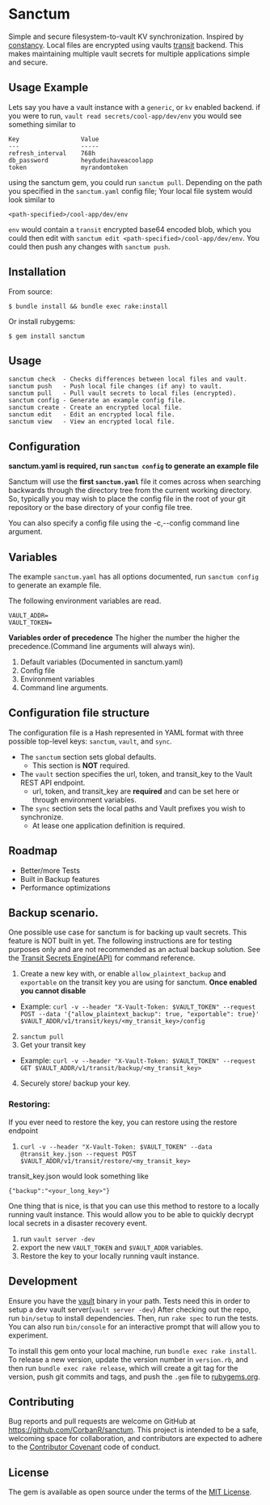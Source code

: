 # Sanctum
Simple and secure filesystem-to-vault KV synchronization. Inspired by [constancy](https://github.com/daveadams/constancy). 
Local files are encrypted using vaults [transit](https://www.vaultproject.io/api/secret/transit/index.html) backend. 
This makes maintaining multiple vault secrets for multiple applications simple and secure.

## Usage Example
Lets say you have a vault instance with a `generic`, or `kv` enabled backend.
if you were to run, `vault read secrets/cool-app/dev/env` you would see something similar to

```
Key                 Value
---                 -----
refresh_interval    768h
db_password         heydudeihaveacoolapp
token               myrandomtoken

```

using the sanctum gem, you could run `sanctum pull`. Depending on the path you specified in the `sanctum.yaml` config file; Your local file system would look similar to
```
<path-specified>/cool-app/dev/env
```
`env` would contain a `transit` encrypted base64 encoded blob, which you could then edit with `sanctum edit <path-specified>/cool-app/dev/env`. You could then push any changes with
`sanctum push`.

## Installation

From source:

    $ bundle install && bundle exec rake:install

Or install rubygems:

    $ gem install sanctum

## Usage
```
sanctum check  - Checks differences between local files and vault.
sanctum push   - Push local file changes (if any) to vault.
sanctum pull   - Pull vault secrets to local files (encrypted).
sanctum config - Generate an example config file.
sanctum create - Create an encrypted local file.
sanctum edit   - Edit an encrypted local file.
sanctum view   - View an encrypted local file.
```


## Configuration
**sanctum.yaml is required, run `sanctum config` to generate an example file**

Sanctum will use the **first `sanctum.yaml`** file it comes across when searching backwards through the directory tree from the current working directory. 
So, typically you may wish to place the config file in the root of your git repository or the base directory of your config file tree.

You can also specify a config file using the -c,--config <filename> command line argument.
## Variables
The example `sanctum.yaml` has all options documented, run `sanctum config` to generate an example file. 

The following environment variables are read.
```
VAULT_ADDR=
VAULT_TOKEN=
```

**Variables order of precedence**
The higher the number the higher the precedence.(Command line arguments will always win).

1. Default variables (Documented in sanctum.yaml)
2. Config file
3. Environment variables
4. Command line arguments.


## Configuration file structure
The configuration file is a Hash represented in YAML format with three possible top-level keys: `sanctum`, `vault`, and `sync`.
* The `sanctum` section sets global defaults. 
  * This section is **NOT** required.
* The `vault` section specifies the url, token, and transit_key to the Vault REST API endpoint.
  * url, token, and transit_key are **required** and can be set here or through environment variables.
* The `sync` section sets the local paths and Vault prefixes you wish to synchronize.
  * At lease one application definition is required.

## Roadmap
* Better/more Tests
* Built in Backup features
* Performance optimizations

## Backup scenario.
One possible use case for sanctum is for backing up vault secrets. This feature is NOT built in yet.
The following instructions are for testing purposes only and are not recommended as an actual backup solution.
See the [Transit Secrets Engine(API)](https://www.vaultproject.io/api/secret/transit/index.html) for command reference.

1. Create a new key with, or enable `allow_plaintext_backup` and `exportable` on the transit key you are using for sanctum. **Once enabled  you cannot disable**
  * Example: `curl -v --header "X-Vault-Token: $VAULT_TOKEN" --request POST --data '{"allow_plaintext_backup": true, "exportable": true}' $VAULT_ADDR/v1/transit/keys/<my_transit_key>/config`
2. `sanctum pull` 
3. Get your transit key
  * Example: `curl -v --header "X-Vault-Token: $VAULT_TOKEN" --request GET $VAULT_ADDR/v1/transit/backup/<my_transit_key>`
4. Securely store/ backup your key.

### Restoring:
If you ever need to restore the key, you can restore using the restore endpoint
1. `curl -v --header "X-Vault-Token: $VAULT_TOKEN" --data @transit_key.json --request POST $VAULT_ADDR/v1/transit/restore/<my_transit_key>`

transit_key.json would look something like
```
{"backup":"<your_long_key>"}
```
One thing that is nice, is that you can use this method to restore to a locally running vault instance.
This would allow you to be able to quickly decrypt local secrets in a disaster recovery event.
1. run `vault server -dev`
2. export the new `VAULT_TOKEN` and `$VAULT_ADDR` variables.
3. Restore the key to your locally running vault instance.

## Development
Ensure you have the [vault](https://www.vaultproject.io/downloads.html) binary in your path. Tests need this in order to setup a dev vault server(`vault server -dev`)
After checking out the repo, run `bin/setup` to install dependencies. Then, run `rake spec` to run the tests. You can also run `bin/console` for an interactive prompt that will allow you to experiment.

To install this gem onto your local machine, run `bundle exec rake install`. To release a new version, update the version number in `version.rb`, and then run `bundle exec rake release`, which will create a git tag for the version, push git commits and tags, and push the `.gem` file to [rubygems.org](https://rubygems.org).

## Contributing

Bug reports and pull requests are welcome on GitHub at https://github.com/CorbanR/sanctum. This project is intended to be a safe, welcoming space for collaboration, and contributors are expected to adhere to the [Contributor Covenant](http://contributor-covenant.org) code of conduct.

## License

The gem is available as open source under the terms of the [MIT License](https://opensource.org/licenses/MIT).
